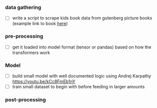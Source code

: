 ### data gathering
- [ ] write a script to scrape kids book data from gutenberg picture books (example link to book [here](https://www.gutenberg.org/cache/epub/14872/pg14872-images.html))

### pre-processing
- [ ] get it loaded into model format (tensor or pandas) based on how the transformers work

### Model
- [ ] build small model with well documented logic using Andrej Karpathy https://youtu.be/kCc8FmEb1nY
- [ ] train small dataset to begin with before feeding in larger amounts

### post-processing

